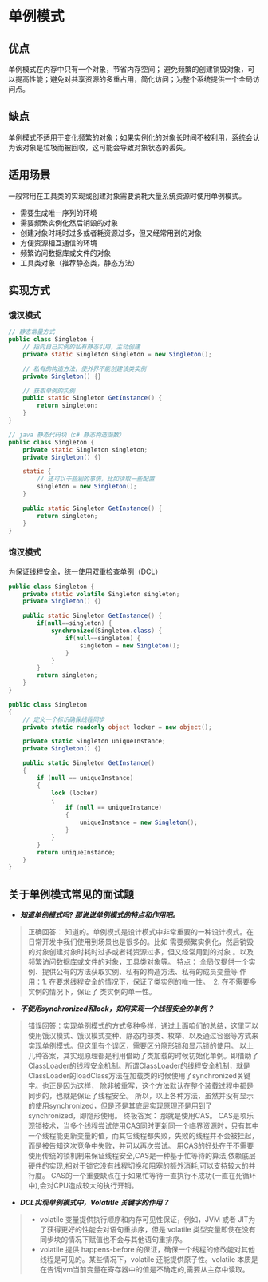 # 单例模式

## 优点
单例模式在内存中只有一个对象，节省内存空间； 避免频繁的创建销毁对象，可以提高性能；避免对共享资源的多重占用，简化访问；为整个系统提供一个全局访问点。

## 缺点
单例模式不适用于变化频繁的对象；如果实例化的对象长时间不被利用，系统会认为该对象是垃圾而被回收，这可能会导致对象状态的丢失。

## 适用场景
一般常用在工具类的实现或创建对象需要消耗大量系统资源时使用单例模式。
- 需要生成唯一序列的环境
- 需要频繁实例化然后销毁的对象
- 创建对象时耗时过多或者耗资源过多，但又经常用到的对象
- 方便资源相互通信的环境
- 频繁访问数据库或文件的对象
- 工具类对象（推荐静态类，静态方法）

## 实现方式

### 饿汉模式
```java
// 静态常量方式
public class Singleton {
    // 指向自己实例的私有静态引用，主动创建
    private static Singleton singleton = new Singleton();

    // 私有的构造方法，使外界不能创建该类实例
    private Singleton() {}

    // 获取单例的实例
    public static Singleton GetInstance() {
        return singleton;
    }
}

// java 静态代码块（c# 静态构造函数）
public class Singleton {
    private static Singleton singleton;
    private Singleton() {}

    static {
        // 还可以干些别的事情，比如读取一些配置
        singleton = new Singleton();
    }

    public static Singleton GetInstance() {
        return singleton;
    }
}
```

### 饱汉模式
为保证线程安全，统一使用双重检查单例（DCL）
```java
public class Singleton {
    private static volatile Singleton singleton;
    private Singleton() {}

    public static Singleton GetInstance() {
        if(null==singleton) {
            synchronized(Singleton.class) {
                if(null==singleton) {
                    singleton = new Singleton();
                }
            }
        }
        return singleton;
    }
}
```

```csharp
public class Singleton
{
    // 定义一个标识确保线程同步
    private static readonly object locker = new object();

    private static Singleton uniqueInstance;
    private Singleton() {}

    public static Singleton GetInstance()
    {
        if (null == uniqueInstance) 
        {
            lock (locker)
            {
                if (null == uniqueInstance)
                {
                    uniqueInstance = new Singleton();
                }
            }
        }
        return uniqueInstance;
    }
}
```

## 关于单例模式常见的面试题

- ***知道单例模式吗? 那说说单例模式的特点和作用吧。***
> 正确回答： 知道的。单例模式是设计模式中非常重要的一种设计模式。在日常开发中我们使用到场景也是很多的。比如 需要频繁实例化，然后销毁的对象创建对象时耗时过多或者耗资源过多，但又经常用到的对象 。以及频繁访问数据库或文件的对象，工具类对象等。
特点： 全局仅提供一个实例、提供公有的方法获取实例、私有的构造方法、私有的成员变量等
作用：1.  在要求线程安全的情况下，保证了类实例的唯一性。
​            2.  在不需要多实例的情况下，保证了 类实例的单一性。

- ***不使用synchronized和lock，如何实现一个线程安全的单例？***
> 错误回答：实现单例模式的方式多种多样，通过上面咱们的总结，这里可以使用饿汉模式、饿汉模式变种、静态内部类、枚举、以及通过容器等方式来实现单例模式。但这里有个误区，需要区分隐形锁和显示锁的使用。
以上几种答案，其实现原理都是利用借助了类加载的时候初始化单例。即借助了ClassLoader的线程安全机制。所谓ClassLoader的线程安全机制，就是ClassLoader的loadClass方法在加载类的时候使用了synchronized关键字。也正是因为这样， 除非被重写，这个方法默认在整个装载过程中都是同步的，也就是保证了线程安全。
所以，以上各种方法，虽然并没有显示的使用synchronized，但是还是其底层实现原理还是用到了synchronized，即隐形使用。
终极答案： 那就是使用CAS。
CAS是项乐观锁技术，当多个线程尝试使用CAS同时更新同一个临界资源时，只有其中一个线程能更新变量的值，而其它线程都失败，失败的线程并不会被挂起，而是被告知这次竞争中失败，并可以再次尝试。
用CAS的好处在于不需要使用传统的锁机制来保证线程安全,CAS是一种基于忙等待的算法,依赖底层硬件的实现,相对于锁它没有线程切换和阻塞的额外消耗,可以支持较大的并行度。
CAS的一个重要缺点在于如果忙等待一直执行不成功(一直在死循环中),会对CPU造成较大的执行开销。

- ***DCL实现单例模式中，Volatitle 关键字的作用？***
> - volatile 变量提供执行顺序和内存可见性保证，例如，JVM 或者 JIT为了获得更好的性能会对语句重排序，但是 volatile 类型变量即使在没有同步块的情况下赋值也不会与其他语句重排序。
> - volatile 提供 happens-before 的保证，确保一个线程的修改能对其他线程是可见的。某些情况下，volatile 还能提供原子性。volatile 本质是在告诉jvm当前变量在寄存器中的值是不确定的,需要从主存中读取。
